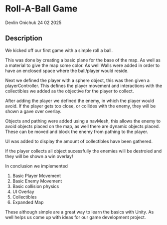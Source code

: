 # Roll-A-Ball Game

Devlin Onichuk
24 02 2025
## Description

We kicked off our first game with a simple roll a ball.

This was done by creating a basic plane for the base of the map. As well as a material to give the map some color. As well Walls were added in order to have an enclosed space where the ball/player would reside.

Next we defined the player with a sphere object, this was then given a playerController. This defines the player movement and interactions with the collectibles we added as the objective for the player to collect. 

After adding the player we defined the enemy, in which the player would avoid. If the player gets too close, or collides with the enemy, they will be shown a gave over overlay. 

Objects and pathing were added using a navMesh, this allows the enemy to avoid objects placed on the map, as well there are dynamic objects placed. These can be moved and block the enemy from pathing to the player.

UI was added to display the amount of collectibles have been gathered.

If the player collects all object sucessfully the enemies will be destroied and they will be shown a win overlay!

In conclusion we implemented
1. Basic Player Movement
2. Basic Enemy Movement
3. Basic collision physics
4. UI Overlay
5. Collectibles
6. Expanded Map

These although simple are a great way to learn the basics with Unity. As well helps us come up with ideas for our game development project.